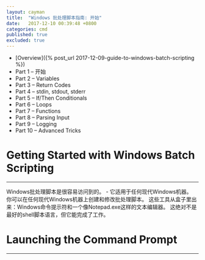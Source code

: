 ```yaml
---
layout: cayman
title:  "Windows 批处理脚本指南: 开始"
date:   2017-12-10 00:39:48 +0800
categories: cmd
published: true
excluded: true
---  
```


>
+ [Overview]({% post_url 2017-12-09-guide-to-windows-batch-scripting %})
+ Part 1 – 开始
+ Part 2 – Variables
+ Part 3 – Return Codes
+ Part 4 – stdin, stdout, stderr
+ Part 5 – If/Then Conditionals
+ Part 6 – Loops
+ Part 7 – Functions
+ Part 8 – Parsing Input
+ Part 9 – Logging
+ Part 10 – Advanced Tricks    


# Getting Started with Windows Batch Scripting
---  
Windows批处理脚本是很容易访问到的。 - 它适用于任何现代Windows机器。 你可以在任何现代Windows机器上创建和修改批处理脚本。 这些工具从盒子里出来：Windows命令提示符和一个像Notepad.exe这样的文本编辑器。 这绝对不是最好的shell脚本语言，但它能完成了工作。   

# Launching the Command Prompt
---
